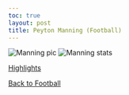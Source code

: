 ```yaml
---
toc: true
layout: post
title: Peyton Manning (Football)
---
```

![]({{site.baseurl}}/images/manning.png "Manning pic")
![]({{site.baseurl}}/images/manning1.png "Manning stats")

[Highlights](https://www.youtube.com/watch?v=OqRMyQ9cEkA)

[Back to Football](https://rohanagr.github.io/FrontendRepository/Football/)
